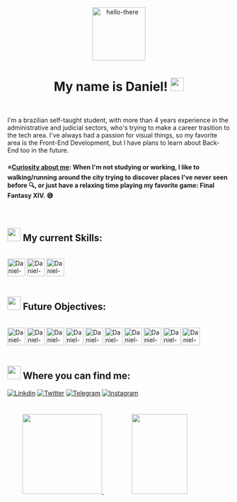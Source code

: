 <div display="block" align="center">
  <img height="120em" alt="hello-there" src="https://cdn.discordapp.com/attachments/673658623892914207/996865118367383632/5si19ng6ric11.gif">
  <h1>My name is Daniel! <img width="30px" src="https://raw.githubusercontent.com/kaueMarques/kaueMarques/master/hi.gif"></h1>
</div>

<br>

I'm a brazilian self-taught student, with more than 4 years experience in the administrative and judicial sectors, who's trying to make a career trasition to the tech area.
I've always had a passion for visual things, so my favorite area is the Front-End Development, but I have plans to learn about Back-End too in the future.

#### ⭐<ins>**Curiosity about me**</ins>: When I'm not studying or working, I like to walking/running around the city trying to discover places I've never seen before 🔍, or just have a relaxing time playing my favorite game: Final Fantasy XIV. 😅

<br>

## <img height="30px" src="https://emojipedia-us.s3.dualstack.us-west-1.amazonaws.com/thumbs/160/samsung/320/hammer-and-wrench_1f6e0-fe0f.png"> My current Skills:
<div style="display: inline_block"><br>
  <img align="center" alt="Daniel-Js" height="40" src="https://cdn.jsdelivr.net/gh/devicons/devicon/icons/javascript/javascript-original.svg">
  <img align="center" alt="Daniel-HTML" height="40" src="https://cdn.jsdelivr.net/gh/devicons/devicon/icons/html5/html5-original.svg">
  <img align="center" alt="Daniel-CSS" height="40" src="https://cdn.jsdelivr.net/gh/devicons/devicon/icons/css3/css3-original.svg">
</div><br>

## <img height="30px" src="https://emojipedia-us.s3.dualstack.us-west-1.amazonaws.com/thumbs/160/google/313/books_1f4da.png"> Future Objectives:
<div style="display: inline_block"><br>
  <img align="center" alt="Daniel-React" height="40" src="https://cdn.jsdelivr.net/gh/devicons/devicon/icons/react/react-original-wordmark.svg">
  <img align="center" alt="Daniel-Ts" height="40" src="https://cdn.jsdelivr.net/gh/devicons/devicon/icons/typescript/typescript-original.svg">
  <img align="center" alt="Daniel-Python" height="40" src="https://cdn.jsdelivr.net/gh/devicons/devicon/icons/python/python-original-wordmark.svg">
  <img align="center" alt="Daniel-PHP" height="40" src="https://cdn.jsdelivr.net/gh/devicons/devicon/icons/php/php-plain.svg">
  <img align="center" alt="Daniel-Vue" height="40" src="https://cdn.jsdelivr.net/gh/devicons/devicon/icons/vuejs/vuejs-original-wordmark.svg">
  <img align="center" alt="Daniel-NodeJs" height="40" src="https://cdn.jsdelivr.net/gh/devicons/devicon/icons/nodejs/nodejs-plain-wordmark.svg">
  <img align="center" alt="Daniel-C" height="40" src="https://cdn.jsdelivr.net/gh/devicons/devicon/icons/c/c-original.svg">
  <img align="center" alt="Daniel-MySQL" height="40" src="https://cdn.jsdelivr.net/gh/devicons/devicon/icons/mysql/mysql-original-wordmark.svg">
  <img align="center" alt="Daniel-AWS" height="40" src="https://img.icons8.com/color/72/amazon-web-services.png">
  <img align="center" alt="Daniel-Angular" height="40" src="https://cdn.jsdelivr.net/gh/devicons/devicon/icons/angularjs/angularjs-original.svg">
</div><br>

## <img height="30px" src="https://emojipedia-us.s3.dualstack.us-west-1.amazonaws.com/thumbs/160/facebook/65/mobile-phone_1f4f1.png"> Where you can find me:
[![Linkdin](https://img.shields.io/badge/LinkedIn-0077B5?style=for-the-badge&logo=linkedin&logoColor=white)](https://www.linkedin.com/in/araujodanield/)
[![Twitter](https://img.shields.io/badge/Twitter-1DA1F2?style=for-the-badge&logo=twitter&logoColor=white)](https://twitter.com/araujodanield)
[![Telegram](https://img.shields.io/badge/Telegram-2CA5E0?style=for-the-badge&logo=telegram&logoColor=white)](https://t.me/araujodanield)
[![Instagram](https://img.shields.io/badge/Instagram-E4405F?style=for-the-badge&logo=instagram&logoColor=white)](https://www.instagram.com/araujodanield/)

#

<div display: inline_block align="center">
  <a href="https://github.com/araujodanield">
  <img height="180em" src="https://github-readme-stats.vercel.app/api?username=araujodanield&show_icons=true&theme=tokyonight&include_all_commits=true&count_private=true"/>
  <img height="180em" width="50%" src="https://github-readme-stats.vercel.app/api/top-langs/?username=araujodanield&layout=compact&langs_count=7&theme=tokyonight"/>
</div>

